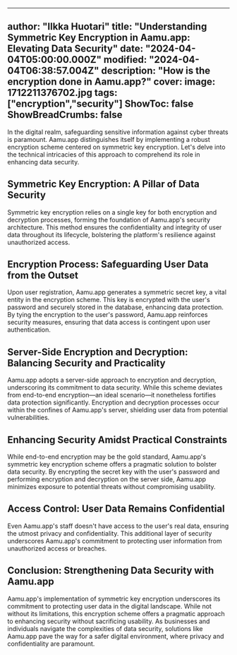 
---
author: "Ilkka Huotari"
title: "Understanding Symmetric Key Encryption in Aamu.app: Elevating Data Security"
date: "2024-04-04T05:00:00.000Z"
modified: "2024-04-04T06:38:57.004Z"
description: "How is the encryption done in Aamu.app?"
cover:
  image: 1712211376702.jpg
tags: ["encryption","security"]
ShowToc: false
ShowBreadCrumbs: false
---

In the digital realm, safeguarding sensitive information against cyber threats is paramount. Aamu.app distinguishes itself by implementing a robust encryption scheme centered on symmetric key encryption. Let's delve into the technical intricacies of this approach to comprehend its role in enhancing data security.

Symmetric Key Encryption: A Pillar of Data Security
---------------------------------------------------

Symmetric key encryption relies on a single key for both encryption and decryption processes, forming the foundation of Aamu.app's security architecture. This method ensures the confidentiality and integrity of user data throughout its lifecycle, bolstering the platform's resilience against unauthorized access.

Encryption Process: Safeguarding User Data from the Outset
----------------------------------------------------------

Upon user registration, Aamu.app generates a symmetric secret key, a vital entity in the encryption scheme. This key is encrypted with the user's password and securely stored in the database, enhancing data protection. By tying the encryption to the user's password, Aamu.app reinforces security measures, ensuring that data access is contingent upon user authentication.

Server-Side Encryption and Decryption: Balancing Security and Practicality
--------------------------------------------------------------------------

Aamu.app adopts a server-side approach to encryption and decryption, underscoring its commitment to data security. While this scheme deviates from end-to-end encryption—an ideal scenario—it nonetheless fortifies data protection significantly. Encryption and decryption processes occur within the confines of Aamu.app's server, shielding user data from potential vulnerabilities.

Enhancing Security Amidst Practical Constraints
-----------------------------------------------

While end-to-end encryption may be the gold standard, Aamu.app's symmetric key encryption scheme offers a pragmatic solution to bolster data security. By encrypting the secret key with the user's password and performing encryption and decryption on the server side, Aamu.app minimizes exposure to potential threats without compromising usability.

Access Control: User Data Remains Confidential
----------------------------------------------

Even Aamu.app's staff doesn't have access to the user's real data, ensuring the utmost privacy and confidentiality. This additional layer of security underscores Aamu.app's commitment to protecting user information from unauthorized access or breaches.

Conclusion: Strengthening Data Security with Aamu.app
-----------------------------------------------------

Aamu.app's implementation of symmetric key encryption underscores its commitment to protecting user data in the digital landscape. While not without its limitations, this encryption scheme offers a pragmatic approach to enhancing security without sacrificing usability. As businesses and individuals navigate the complexities of data security, solutions like Aamu.app pave the way for a safer digital environment, where privacy and confidentiality are paramount.
